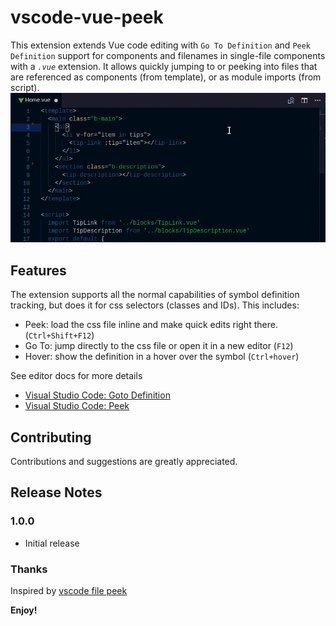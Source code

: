 # vscode-vue-peek

This extension extends Vue code editing with `Go To Definition` and `Peek Definition` support for components and filenames in single-file components with a *`.vue`* extension.
It allows quickly jumping to or peeking into files that are referenced as components (from template), or as module imports (from script). 
![Demo](images/vue-peek-demo.gif)

## Features

The extension supports all the normal capabilities of symbol definition tracking, but does it for css selectors (classes and IDs). This includes:

 * Peek: load the css file inline and make quick edits right there. (`Ctrl+Shift+F12`)
 * Go To: jump directly to the css file or open it in a new editor (`F12`)
 * Hover: show the definition in a hover over the symbol (`Ctrl+hover`)

See editor docs for more details
 * [Visual Studio Code: Goto Definition](https://code.visualstudio.com/docs/editor/editingevolved#_go-to-definition)
 * [Visual Studio Code: Peek](https://code.visualstudio.com/docs/editor/editingevolved#_peek)

## Contributing

Contributions and suggestions are greatly appreciated.

## Release Notes

### 1.0.0

  * Initial release

### Thanks
Inspired by [vscode file peek](https://github.com/abierbaum/vscode-file-peek)

**Enjoy!**